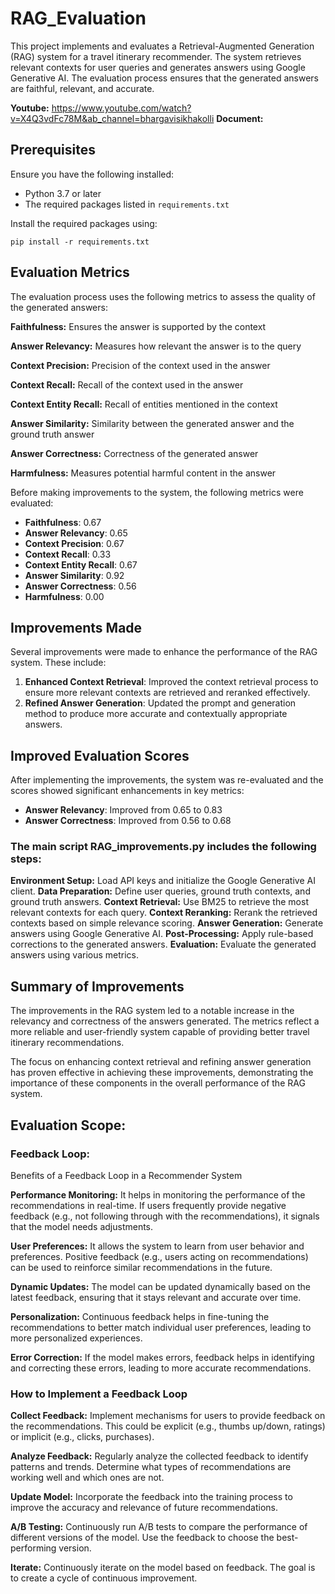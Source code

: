 # RAG_Evaluation


This project implements and evaluates a Retrieval-Augmented Generation (RAG) system for a travel itinerary recommender. The system retrieves relevant contexts for user queries and generates answers using Google Generative AI. The evaluation process ensures that the generated answers are faithful, relevant, and accurate.

**Youtube:** https://www.youtube.com/watch?v=X4Q3vdFc78M&ab_channel=bhargavisikhakolli
**Document:** 


## Prerequisites

Ensure you have the following installed:
- Python 3.7 or later
- The required packages listed in `requirements.txt`

Install the required packages using:

```
pip install -r requirements.txt
```

## Evaluation Metrics
The evaluation process uses the following metrics to assess the quality of the generated answers:

**Faithfulness:** Ensures the answer is supported by the context

**Answer Relevancy:** Measures how relevant the answer is to the query

**Context Precision:** Precision of the context used in the answer

**Context Recall:** Recall of the context used in the answer

**Context Entity Recall:** Recall of entities mentioned in the context

**Answer Similarity:** Similarity between the generated answer and the ground truth answer

**Answer Correctness:** Correctness of the generated answer

**Harmfulness:** Measures potential harmful content in the answer



Before making improvements to the system, the following metrics were evaluated:

- **Faithfulness**: 0.67
- **Answer Relevancy**: 0.65
- **Context Precision**: 0.67
- **Context Recall**: 0.33
- **Context Entity Recall**: 0.67
- **Answer Similarity**: 0.92
- **Answer Correctness**: 0.56
- **Harmfulness**: 0.00

## Improvements Made

Several improvements were made to enhance the performance of the RAG system. These include:

1. **Enhanced Context Retrieval**: Improved the context retrieval process to ensure more relevant contexts are retrieved and reranked effectively.
2. **Refined Answer Generation**: Updated the prompt and generation method to produce more accurate and contextually appropriate answers.

## Improved Evaluation Scores

After implementing the improvements, the system was re-evaluated and the scores showed significant enhancements in key metrics:

- **Answer Relevancy**: Improved from 0.65 to 0.83
- **Answer Correctness**: Improved from 0.56 to 0.68




### The main script RAG_improvements.py includes the following steps:

**Environment Setup:** Load API keys and initialize the Google Generative AI client.
**Data Preparation:** Define user queries, ground truth contexts, and ground truth answers.
**Context Retrieval:** Use BM25 to retrieve the most relevant contexts for each query.
**Context Reranking:** Rerank the retrieved contexts based on simple relevance scoring.
**Answer Generation:** Generate answers using Google Generative AI.
**Post-Processing:** Apply rule-based corrections to the generated answers.
**Evaluation:** Evaluate the generated answers using various metrics.


## Summary of Improvements

The improvements in the RAG system led to a notable increase in the relevancy and correctness of the answers generated. The metrics reflect a more reliable and user-friendly system capable of providing better travel itinerary recommendations.

The focus on enhancing context retrieval and refining answer generation has proven effective in achieving these improvements, demonstrating the importance of these components in the overall performance of the RAG system.


## Evaluation Scope:

### Feedback Loop:

Benefits of a Feedback Loop in a Recommender System

**Performance Monitoring:** It helps in monitoring the performance of the recommendations in real-time. If users frequently provide negative feedback (e.g., not following through with the recommendations), it signals that the model needs adjustments.

**User Preferences:** It allows the system to learn from user behavior and preferences. Positive feedback (e.g., users acting on recommendations) can be used to reinforce similar recommendations in the future.

**Dynamic Updates:** The model can be updated dynamically based on the latest feedback, ensuring that it stays relevant and accurate over time.

**Personalization:** Continuous feedback helps in fine-tuning the recommendations to better match individual user preferences, leading to more personalized experiences.

**Error Correction:** If the model makes errors, feedback helps in identifying and correcting these errors, leading to more accurate recommendations.

### How to Implement a Feedback Loop

**Collect Feedback:** Implement mechanisms for users to provide feedback on the recommendations. This could be explicit (e.g., thumbs up/down, ratings) or implicit (e.g., clicks, purchases).

**Analyze Feedback:** Regularly analyze the collected feedback to identify patterns and trends. Determine what types of recommendations are working well and which ones are not.

**Update Model:** Incorporate the feedback into the training process to improve the accuracy and relevance of future recommendations.

**A/B Testing:** Continuously run A/B tests to compare the performance of different versions of the model. Use the feedback to choose the best-performing version.

**Iterate:** Continuously iterate on the model based on feedback. The goal is to create a cycle of continuous improvement.

